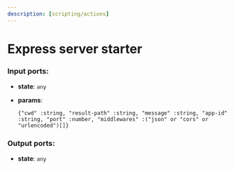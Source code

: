 ```yaml
---
description: [scripting/actions]
---
```


# Express server starter

### Input ports:

* __state__: ` any `


* __params__: 
    ```
    {"cwd" :string, "result-path" :string, "message" :string, "app-id" :string, "port" :number, "middlewares" :("json" or "cors" or "urlencoded")[]}
    ```

### Output ports:

* __state__: ` any `

